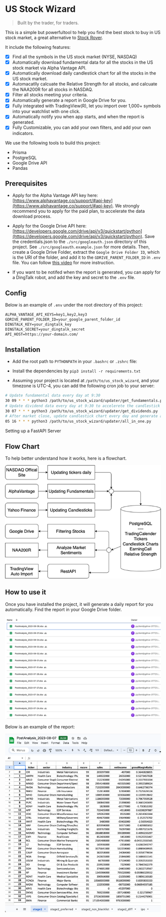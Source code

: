 # US Stock Wizard

> Built by the trader, for traders.

This is a simple but powerfultool to help you find the best stock to buy in US stock market, a great alternative to [Stock Rover](https://www.stockrover.com/).

It include the following features:

- [x] Find all the symbols in the US stock market (NYSE, NASDAQ)
- [x] Automatically download fundamental data for all the stocks in the US stock market via Alpha Vantage API.
- [x] Automatically download daily candlestick chart for all the stocks in the US stock market.
- [x] Automacatlly calcuate the Relative Strength for all stocks, and calcuate the NAA200R for all stocks in NASDAQ.
- [x] Filter all stocks meeting your criteria.
- [x] Automatically generate a report in Google Drive for you.
- [x] Fully integrated with TradingView(R), let you import over 1,000+ symbols into your watchlist with one click.
- [x] Automatically notify you when app starts, and when the report is generated.
- [x] Fully Customizable, you can add your own filters, and add your own indicators.

We use the following tools to build this project:

- Prisma
- PostgreSQL
- Google Drive API
- Pandas

## Prerequisites

- Apply for the Alpha Vantage API key here: [https://www.alphavantage.co/support/#api-key](https://www.alphavantage.co/support/#api-key). We strongly recommend you to apply for the paid plan, to accelerate the data download process.

- Apply for the Google Drive API here: [https://developers.google.com/drive/api/v3/quickstart/python](https://developers.google.com/drive/api/v3/quickstart/python). Save the credentials.json to the `./src/googleauth.json` directory of this project. See `./src/googleauth.example.json` for more details. Then, create a Google Drive Folder, extract the `Google Drive Folder ID`, which is the URI of the folder, and add it to the `GDRIVE_PARENT_FOLDER_ID` in `.env` file. You can follow [this video](https://www.youtube.com/watch?v=tamT_iGoZDQ) for more instruction.

- If you want to be notifed when the report is generated, you can apply for a DingTalk robot, and add the key and secret to the `.env` file.

## Config

Below is an example of `.env` under the root directory of this project:

```env
ALPHA_VANTAGE_API_KEYS=key1,key2,key3
GDRIVE_PARENT_FOLDER_ID=your_google_parent_folder_id
DINGTALK_KEY=your_dingtalk_key
DINGTALK_SECRET=your_dingtalk_secret
API_HOST=https://your-domain.com/
```

## Installation

- Add the root path to `PYTHONPATH` in your `.bashrc` or `.zshrc` file:

- Install the dependencies by `pip3 install -r requirements.txt`

- Assuming your project is located at `/path/to/us_stock_wizard`, and your timezone is UTC-4, you can add the following cron job to your server:

```bash
# Update fundamental data every day at 9:30
30 09 * * * python3 /path/to/us_stock_wizard/updater/get_fundamentals.py
# Update dividend data every day at 9:30 to accelerete the candlestick chart generation
30 07 * * * python3 /path/to/us_stock_wizard/updater/get_dividends.py
# After market close, update candlestick chart every day and generate a report for you.
05 16 * * * python3 /path/to/us_stock_wizard/updater/all_in_one.py
```

Setting up a FastAPI Server

## Flow Chart

To help better understand how it works, here is a flowchart.

![Flowchart](./assets/chart.png)

## How to use it

Once you have installed the project, it will generate a daily report for you automatically. Find the report in your Google Drive folder.

![Google Drive File List](./assets/google-drive-snapshot.png)

Below is an example of the report:

![Report](./assets/report.png)
